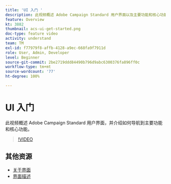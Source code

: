 ```yaml
---
title: 'UI 入门 '
description: 此视频概述 Adobe Campaign Standard 用户界面以及主要功能和核心功能。
feature: Overview
kt: 3882
thumbnail: acs-ui-get-started.png
doc-type: feature video
activity: understand
team: TM
exl-id: f77979f8-affb-4128-a9ec-668fa9f7911d
role: User, Admin, Developer
level: Beginner
source-git-commit: 2be2719ddd84490b796d9abc6300376fa896ff0c
workflow-type: tm+mt
source-wordcount: '77'
ht-degree: 100%

---
```


# UI 入门

此视频概述 Adobe Campaign Standard 用户界面，并介绍如何导航到主要功能和核心功能。

>[!VIDEO](https://video.tv.adobe.com/v/18469?quality=12)

## 其他资源

* [关于界面](https://experienceleague.adobe.com/docs/campaign-standard/using/getting-started/discovering-the-interface/about-the-interface.html?lang=zh-Hans)
* [界面描述](https://experienceleague.adobe.com/docs/campaign-standard/using/getting-started/discovering-the-interface/interface-description.html?lang=zh-Hans)
